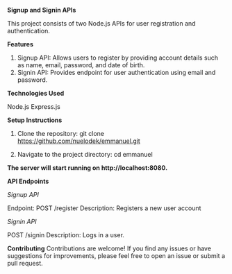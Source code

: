 **Signup and Signin APIs**

This project consists of two Node.js APIs for user registration and authentication.

**Features**

1. Signup API: Allows users to register by providing account details such as name, email, password, and date of birth.
2. Signin API: Provides endpoint for user authentication using email and password.

**Technologies Used**

Node.js
Express.js

**Setup Instructions**


1. Clone the repository: git clone https://github.com/nuelodek/emmanuel.git

2. Navigate to the project directory: cd emmanuel

**The server will start running on http://localhost:8080.**

**API Endpoints**


_Signup API_

Endpoint: POST /register
Description: Registers a new user account

_Signin API_

POST /signin
Description: Logs in a user.

**Contributing**
Contributions are welcome! If you find any issues or have suggestions for improvements, please feel free to open an issue or submit a pull request.
